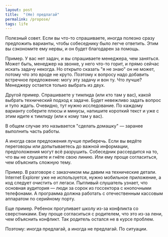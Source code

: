 ```yaml
---
layout: post
title:  "(Не) предлагай"
permalink: /propose/
tags: life
---
```


Полезный совет. Если вы что-то спрашиваете, иногда полезно сразу предложить
варианты, чтобы собеседнику было легче ответить. Этим вы сэкономите ему нервы, и
он будет благодарен за помощь.

Пример. У вас нет задач, и вы спрашиваете менеджера, чем заняться. Может быть,
менеджер на звонке, у него что-то горит, и прямо сейчас искать задачу
некогда. Но открыто сказать "я не знаю" он не может, потому что это вроде не
круто. Поэтому к вопросу надо добавить встречное предложение: могу эту задачу и
вон ту. Что лучше? Менеджеру остается только выбрать из двух.

Другой пример. Спрашиваете у тимлида (или кто там у вас), какой выбрать
технический подход к задаче. Будет невежливо задать вопрос и тупо
ждать. Очевидно, тут нужно исследование. По каждому варианту соберите плюсы и
минусы, напишите короткий текст и уже с этим идите к тимлиду (или к кому там у
вас).

В общем случае это называется "сделать домашку" — заранее выполнить часть
работы.

А иногда свои предложения лучше приберечь. Если вы ведёте переговоры или
допытываетесь до важной информации, предположения могут всё
разрушить. Собеседник рассердится на то, что вы не слушаете и гнёте свою
линию. Или ему проще согласиться, чем объяснить сложную тему.

Пример. В разговоре с заказчиком мы давим на технические детали. Internet
Explorer уже не используется, нужно мобильное приложение, а код следует очистить
от легаси. Пытливый слушатель узнает, что основная аудитория — люди за сорок из
госсектора с кнопочными телефонами. А программа должна работать с отечественным
кассовым аппаратом по серийному порту.

Еще пример. Ребенок прогуливает школу из-за конфликта со сверстниками. Ему проще
согласиться с родителем, что это из-за лени, чем объяснить конфликт. Так
родитель остался не в курсе проблем.

Поэтому: иногда предлагай, а иногда не предлагай. По ситуации.
